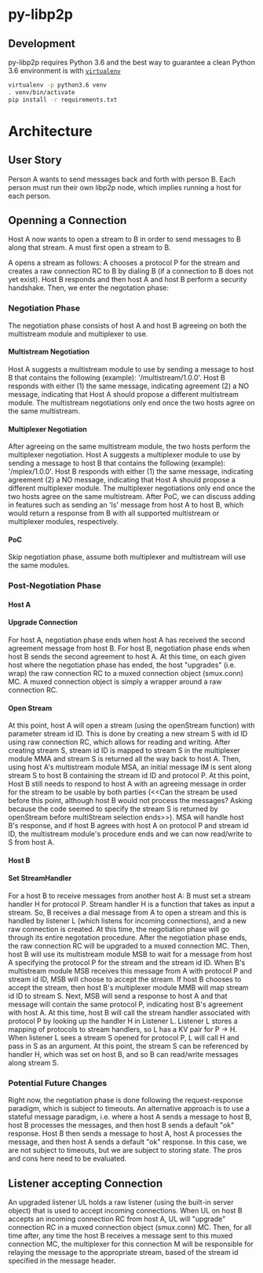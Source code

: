 # py-libp2p

## Development

py-libp2p requires Python 3.6 and the best way to guarantee a clean Python 3.6 environment is with [`virtualenv`](https://virtualenv.pypa.io/en/stable/)

```sh
virtualenv -p python3.6 venv
. venv/bin/activate
pip install -r requirements.txt
```
# Architecture

## User Story
Person A wants to send messages back and forth with person B. Each person must run their own libp2p node, which implies running a host for each person.

## Openning a Connection

Host A now wants to open a stream to B in order to send messages to B along that stream. A must first open a stream to B. 

A opens a stream as follows: A chooses a protocol P for the stream and creates a raw connection RC to B by dialing B (if a connection to B does not yet exist). Host B responds and then host A and host B perform a security handshake. Then, we enter the negotation phase:

### Negotiation Phase

The negotiation phase consists of host A and host B agreeing on both the multistream module and multiplexer to use.

#### Multistream Negotiation
Host A suggests a multistream module to use by sending a message to host B that contains the following (example): '/multistream/1.0.0'. Host B responds with either (1) the same message, indicating agreement (2) a NO message, indicating that Host A should propose a different multistream module. The multistream negotiations only end once the two hosts agree on the same multistream. 

#### Multiplexer Negotiation
After agreeing on the same multistream module, the two hosts perform the multiplexer negotiation. Host A suggests a multiplexer module to use by sending a message to host B that contains the following (example): '/mplex/1.0.0'. Host B responds with either (1) the same message, indicating agreement (2) a NO message, indicating that Host A should propose a different multiplexer module. The multiplexer negotiations only end once the two hosts agree on the same multistream. After PoC, we can discuss adding in features such as sending an 'ls' message from host A to host B, which would return a response from B with all supported multistream or multiplexer modules, respectively.

#### PoC
Skip negotiation phase, assume both multiplexer and multistream will use the same modules.

### Post-Negotiation Phase

#### Host A 

#### Upgrade Connection 
For host A, negotiation phase ends when host A has received the second agreement message from host B. For host B, negotiation phase ends when host B sends the second agreement to host A. At this time, on each given host where the negotiation phase has ended, the host "upgrades" (i.e. wrap) the raw connection RC to a muxed connection object (smux.conn) MC. A muxed connection object is simply a wrapper around a raw connection RC. 

#### Open Stream 
At this point, host A will open a stream (using the openStream function) with parameter stream id ID. This is done by creating a new stream S with id ID using raw connection RC, which allows for reading and writing. After creating stream S, stream id ID is mapped to stream S in the multiplexer module MMA and stream S is returned all the way back to host A. Then, using host A's multistream module MSA, an initial message IM is sent along stream S to host B containing the stream id ID and protocol P. At this point, Host B still needs to respond to host A with an agreeing message in order for the stream to be usable by both parties (<<Can the stream be used before this point, although host B would not process the messages? Asking because the code seemed to specify the stream S is returned by openStream before multiStream selection ends>>). MSA will handle host B's response, and if host B agrees with host A on  protocol P and stream id ID, the multistream module's procedure ends and we can now read/write to S from host A.

#### Host B

#### Set StreamHandler
For a host B to receive messages from another host A: B must set a stream handler H for protocol P. Stream handler H is a function that takes as input a stream. So, B receives a dial message from A to open a stream and this is handled by listener L (which listens for incoming connections), and a new raw connection is created. At this time, the negotiation phase will go through its entire negotation procedure. After the negotiation phase ends, the raw connection RC will be upgraded to a muxed connection MC. Then, host B will use its multistream module MSB to wait for a message from host A specifying the protocol P for the stream and the stream id ID. When B's multistream module MSB receives this message from A with protocol P and stream id ID, MSB will choose to accept the stream. If host B chooses to accept the stream, then host B's multiplexer module MMB will map stream id ID to stream S. Next, MSB will send a response to host A and that message will contain the same protocol P, indicating host B's agreement with host A. At this time, host B will call the stream handler associated with protocol P by looking up the handler H in Listener L. Listener L stores a mapping of protocols to stream handlers, so L has a KV pair for P -> H. When listener L sees a stream S opened for protocol P, L will call H and pass in S as an argument. At this point, the stream S can be referenced by handler H, which was set on host B, and so B can read/write messages along stream S.

### Potential Future Changes

Right now, the negotiation phase is done following the request-response paradigm, which is subject to timeouts. An alternative approach is to use a stateful message paradigm, i.e. where a host A sends a message to host B, host B processes the messages, and then host B sends a default "ok" response. Host B then sends a message to host A, host A processes the message, and then host A sends a default "ok" response. In this case, we are not subject to timeouts, but we are subject to storing state. The pros and cons here need to be evaluated.

## Listener accepting Connection

An upgraded listener UL holds a raw listener (using the built-in server object) that is used to accept incoming connections. When UL on host B accepts an incoming connection RC from host A, UL will "upgrade" connection RC in a muxed connection object (smux.conn) MC. Then, for all time after, any time the host B receives a message sent to this muxed connection MC, the multiplexer for this connection M will be responsible for relaying the message to the appropriate stream, based of the stream id specified in the message header.
